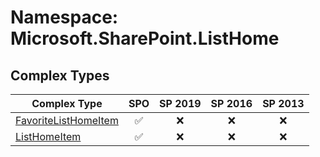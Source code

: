 # Namespace: Microsoft.SharePoint.ListHome

## Complex Types

Complex Type | SPO | SP 2019 | SP 2016 | SP 2013
----------|:---:|:-------:|:-------:|:-------:
[FavoriteListHomeItem](./ComplexTypes/FavoriteListHomeItem.md) | ✅ | ❌ | ❌ | ❌
[ListHomeItem](./ComplexTypes/ListHomeItem.md) | ✅ | ❌ | ❌ | ❌